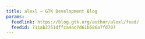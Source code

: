 ```yaml
---
title: alexl – GTK Development Blog
params:
  feedlink: https://blog.gtk.org/author/alexl/feed/
  feedid: 711ab2751dffca4ac7d61b586a7fd707
---
```

